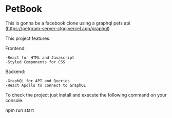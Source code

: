 # PetBook

This is gonna be a facebook clone using a graphql pets api (https://petgram-server-clgg.vercel.app/graphql)

This project features:

  Frontend:
    
    -React for HTML and Javascript
    -Styled Components for CSS
    
  Backend:
  
    -GraphQL for API and Queries
    -React Apollo to connect to GraphQL
    
    
To check the project just install and execute the following command on your console:

npm run start
